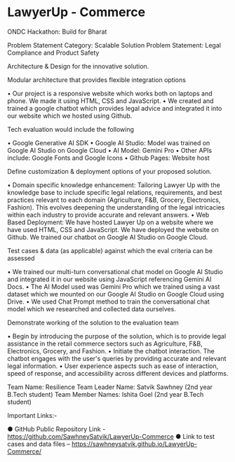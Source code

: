 # LawyerUp - Commerce
ONDC Hackathon: Build for Bharat


Problem Statement Category: Scalable Solution
Problem Statement: Legal Compliance and Product Safety


Architecture & Design for the innovative solution.

Modular architecture that provides flexible integration options


• Our project is a responsive website which works both on laptops and phone. We made it using HTML, CSS and JavaScript.
• We created and trained a google chatbot which provides legal advice and integrated it into our website which we hosted using Github.


Tech evaluation would include the following


• Google Generative AI SDK
• Google AI Studio: Model was trained on Google AI Studio on Google Cloud
• AI Model: Gemini Pro
• Other APIs include: Google Fonts and Google Icons
• Github Pages: Website host



Define customization & deployment options of your proposed solution.


• Domain specific knowledge enhancement: Tailoring Lawyer Up with the knowledge base to include specific legal relations, requirements, and best practices relevant to each domain (Agriculture, F&B, Grocery, Electronics, Fashion). This evolves deepening the understanding of the legal intricacies within each industry to provide accurate and relevant answers.
• Web Based Deployment: We have hosted Lawyer Up on a website where we have used HTML, CSS and JavaScript. We have deployed the website on Github. We trained our chatbot on Google AI Studio on Google Cloud.


Test cases & data (as applicable) against which the eval criteria can be assessed


• We trained our multi-turn conversational chat model on Google AI Studio and integrated it in our website using JavaScript referencing Gemini AI Docs.
• The AI Model used was Gemini Pro which we trained using a vast dataset which we mounted on our Google AI Studio on Google Cloud using Drive.
• We used Chat Prompt method to train the conversational chat model which we researched and collected data ourselves.


Demonstrate working of the solution to the evaluation team


• Begin by introducing the purpose of the solution, which is to provide legal assistance in the retail commerce sectors such as Agriculture, F&B, Electronics, Grocery, and Fashion.
• Initiate the chatbot interaction. The chatbot engages with the user's queries by providing accurate and relevant legal information.
• User experience aspects such as ease of interaction, speed of response, and accessibility across different devices and platforms.


Team Name: Resilience
Team Leader Name: Satvik Sawhney (2nd year B.Tech student) Team Member Names: Ishita Goel (2nd year B.Tech student)


Important Links:-

● GitHub Public Repository Link - https://github.com/SawhneySatvik/LawyerUp-Commerce
● Link to test cases and data files – https://sawhneysatvik.github.io/LawyerUp-Commerce/

